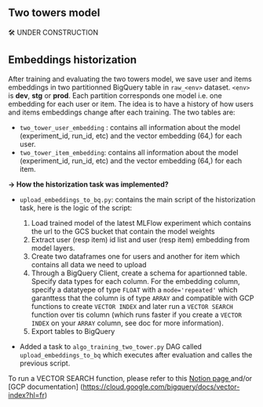 ## Two towers model

🛠️ UNDER CONSTRUCTION

## Embeddings historization
After training and evaluating the two towers model, we save user and items embeddings in two partitionned BigQuery table in `raw_<env>` dataset. `<env>` is **dev**, **stg** or **prod**. Each partition corresponds one model i.e. one embedding for each user or item. The idea is to have a history of how users and items embeddings change after each training. The two tables are:
* `two_tower_user_embedding` : contains all information about the model (experiment_id, run_id, etc) and the vector embedding (64,) for each user.
* `two_tower_item_embedding`: contains all information about the model (experiment_id, run_id, etc) and the vector embedding (64,) for each item.

**-> How the historization task was implemented?**
* `upload_embeddings_to_bq.py`: contains the main script of the historization task, here is the logic of the script:
    1. Load trained model of the latest MLFlow experiment which contains the url to the GCS bucket that contain the model weights
    2. Extract  user (resp item) id list and user (resp item) embedding from model layers.
    3. Create two dataframes one for users and another for item which contains all data we need to upload
    4. Through a BigQuery Client, create a schema for apartionned table. Specify data types for each column. For the embedding column, specify a datatyepe of type `FLOAT` with a `mode='repeated'`  which garanttess that the column is of type `ARRAY` and compatible with GCP functions to create `VECTOR INDEX` and later run a `VECTOR SEARCH` function over tis column (which runs faster if you create a `VECTOR INDEX` on your `ARRAY` column, see doc for more information).
    5. Export tables to BigQuery

* Added a task to `algo_training_two_tower.py` DAG called `upload_embeddings_to_bq` which executes after evaluation and calles the previous script.

To run a VECTOR SEARCH function, please refer to this [Notion page ](https://www.notion.so/passcultureapp/Vector-Search-with-BigQuery-81952e07282c41f1a3640aa8bcbe0c3c?pvs=4 )and/or [GCP documentation] (https://cloud.google.com/bigquery/docs/vector-index?hl=fr)
